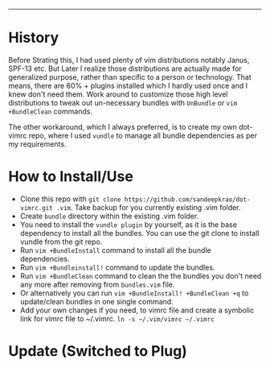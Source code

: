 *******************
History
=======

Before Strating this, I had used plenty of vim distributions notably Janus, SPF-13 etc. But Later I realize those distributions are actually made for generalized purpose, rather than specific to a person or technology. That means, there are 60% + plugins installed which I hardly used once and I knew don't need them. Work around to customize those high level distributions to tweak out un-necessary bundles with `UnBundle` or `vim +BundleClean` commands.

The other workaround, which I always preferred, is to create my own dot-vimrc repo, where I used `vundle` to manage all bundle dependencies as per my requirements.

How to Install/Use
==================

+ Clone this repo with `git clone https://github.com/sandeepkrao/dot-vimrc.git .vim`. Take backup for you currently existing .vim folder.
+ Create `bundle` directory within the existing .vim folder.
+ You need to install the `vundle plugin` by yourself, as it is the base dependency to install all the bundles. You can use the git clone to install vundle from the git repo.
+ Run `vim +BundleInstall` command to install all the bundle dependencies.
+ Run `vim +Bundleinstall!` command to update the bundles.
+ Run `vim +BundleClean` command to clean the the bundles you don't need any more after removing from `bundles.vim` file.
+ Or alternatively you can run `vim +BundleInstall! +BundleClean +q` to update/clean bundles in one single command.
+ Add your own changes if you need, to vimrc file and create a symbolic link for vimrc file to ~/.vimrc. `ln -s ~/.vim/vimrc ~/.vimrc`


# Update (Switched to Plug)

